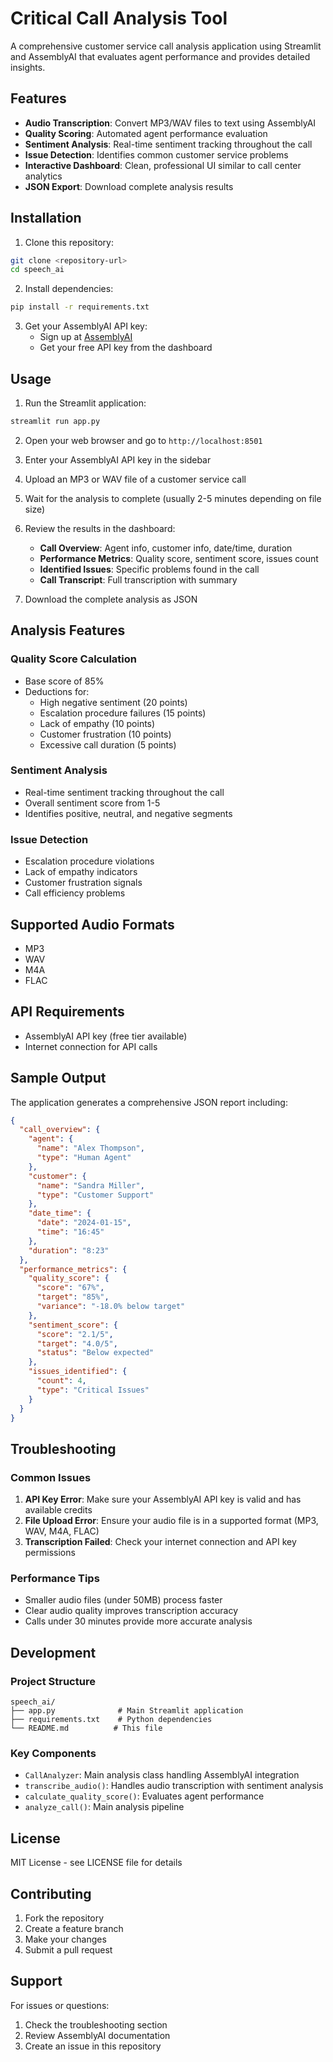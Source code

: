 # Critical Call Analysis Tool

A comprehensive customer service call analysis application using Streamlit and AssemblyAI that evaluates agent performance and provides detailed insights.

## Features

- **Audio Transcription**: Convert MP3/WAV files to text using AssemblyAI
- **Quality Scoring**: Automated agent performance evaluation
- **Sentiment Analysis**: Real-time sentiment tracking throughout the call
- **Issue Detection**: Identifies common customer service problems
- **Interactive Dashboard**: Clean, professional UI similar to call center analytics
- **JSON Export**: Download complete analysis results

## Installation

1. Clone this repository:
```bash
git clone <repository-url>
cd speech_ai
```

2. Install dependencies:
```bash
pip install -r requirements.txt
```

3. Get your AssemblyAI API key:
   - Sign up at [AssemblyAI](https://www.assemblyai.com/)
   - Get your free API key from the dashboard

## Usage

1. Run the Streamlit application:
```bash
streamlit run app.py
```

2. Open your web browser and go to `http://localhost:8501`

3. Enter your AssemblyAI API key in the sidebar

4. Upload an MP3 or WAV file of a customer service call

5. Wait for the analysis to complete (usually 2-5 minutes depending on file size)

6. Review the results in the dashboard:
   - **Call Overview**: Agent info, customer info, date/time, duration
   - **Performance Metrics**: Quality score, sentiment score, issues count
   - **Identified Issues**: Specific problems found in the call
   - **Call Transcript**: Full transcription with summary

7. Download the complete analysis as JSON

## Analysis Features

### Quality Score Calculation
- Base score of 85%
- Deductions for:
  - High negative sentiment (20 points)
  - Escalation procedure failures (15 points)
  - Lack of empathy (10 points)
  - Customer frustration (10 points)
  - Excessive call duration (5 points)

### Sentiment Analysis
- Real-time sentiment tracking throughout the call
- Overall sentiment score from 1-5
- Identifies positive, neutral, and negative segments

### Issue Detection
- Escalation procedure violations
- Lack of empathy indicators
- Customer frustration signals
- Call efficiency problems

## Supported Audio Formats

- MP3
- WAV
- M4A
- FLAC

## API Requirements

- AssemblyAI API key (free tier available)
- Internet connection for API calls

## Sample Output

The application generates a comprehensive JSON report including:

```json
{
  "call_overview": {
    "agent": {
      "name": "Alex Thompson",
      "type": "Human Agent"
    },
    "customer": {
      "name": "Sandra Miller", 
      "type": "Customer Support"
    },
    "date_time": {
      "date": "2024-01-15",
      "time": "16:45"
    },
    "duration": "8:23"
  },
  "performance_metrics": {
    "quality_score": {
      "score": "67%",
      "target": "85%",
      "variance": "-18.0% below target"
    },
    "sentiment_score": {
      "score": "2.1/5",
      "target": "4.0/5", 
      "status": "Below expected"
    },
    "issues_identified": {
      "count": 4,
      "type": "Critical Issues"
    }
  }
}
```

## Troubleshooting

### Common Issues

1. **API Key Error**: Make sure your AssemblyAI API key is valid and has available credits
2. **File Upload Error**: Ensure your audio file is in a supported format (MP3, WAV, M4A, FLAC)
3. **Transcription Failed**: Check your internet connection and API key permissions

### Performance Tips

- Smaller audio files (under 50MB) process faster
- Clear audio quality improves transcription accuracy
- Calls under 30 minutes provide more accurate analysis

## Development

### Project Structure
```
speech_ai/
├── app.py              # Main Streamlit application
├── requirements.txt    # Python dependencies
└── README.md          # This file
```

### Key Components

- `CallAnalyzer`: Main analysis class handling AssemblyAI integration
- `transcribe_audio()`: Handles audio transcription with sentiment analysis
- `calculate_quality_score()`: Evaluates agent performance
- `analyze_call()`: Main analysis pipeline

## License

MIT License - see LICENSE file for details

## Contributing

1. Fork the repository
2. Create a feature branch
3. Make your changes
4. Submit a pull request

## Support

For issues or questions:
1. Check the troubleshooting section
2. Review AssemblyAI documentation
3. Create an issue in this repository